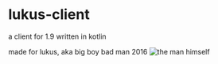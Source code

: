 # lukus-client
a client for 1.9 written in kotlin

made for lukus, aka big boy bad man 2016
![the man himself](https://cdn.techinasia.com/wp-content/uploads/2010/10/Kid_in_Business_Suit.jpg)
